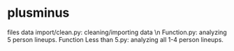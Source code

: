 # plusminus

files
data import/clean.py: cleaning/importing data \n
Function.py: analyzing 5 person lineups.
Function Less than 5.py: analyzing all 1-4 person lineups.
